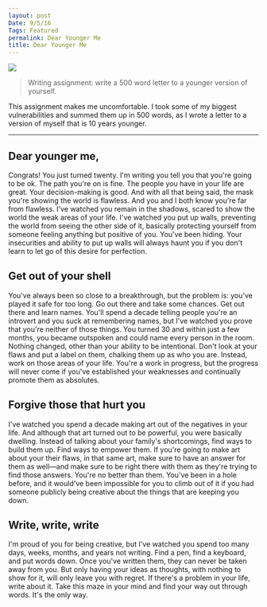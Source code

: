 ```yaml
---
layout: post
Date: 9/5/16
Tags: Featured
permalink: Dear Younger Me
title: Dear Younger Me
---
```


![][image-1]

> Writing assignment: write a 500 word letter to a younger version of yourself.

This assignment makes me uncomfortable. I took some of my biggest vulnerabilities and summed them up in 500 words, as I wrote a letter to a version of myself that is 10 years younger.

- - -

## Dear younger me,

Congrats! You just turned twenty. I'm writing you tell you that you're going to be ok. The path you're on is fine. The people you have in your life are great. Your decision-making is good. And with all that being said, the mask you're showing the world is flawless. And you and I both know you're far from flawless. I've watched you remain in the shadows, scared to show the world the weak areas of your life. I've watched you put up walls, preventing the world from seeing the other side of it, basically protecting yourself from someone feeling anything but positive of you. You've been hiding. Your insecurities and ability to put up walls will always haunt you if you don't learn to let go of this desire for perfection.

## Get out of your shell

You've always been so close to a breakthrough, but the problem is: you've played it safe for too long. Go out there and take some chances. Get out there and learn names. You'll spend a decade telling people you're an introvert and you suck at remembering names, but I've watched you prove that you're neither of those things. You turned 30 and within just a few months, you became outspoken and could name every person in the room. Nothing changed, other than your ability to be intentional. Don't look at your flaws and put a label on them, chalking them up as who you are. Instead, work on those areas of your life. You're a work in progress, but the progress will never come if you've established your weaknesses and continually promote them as absolutes.

## Forgive those that hurt you

I've watched you spend a decade making art out of the negatives in your life. And although that art turned out to be powerful, you were basically dwelling. Instead of talking about your family's shortcomings, find ways to build them up. Find ways to empower them. If you're going to make art about your their flaws, in that same art, make sure to have an answer for them as well—and make sure to be right there with them as they're trying to find those answers. You're no better than them. You've been in a hole before, and it would've been impossible for you to climb out of it if you had someone publicly being creative about the things that are keeping you down.

## Write, write, write

I'm proud of you for being creative, but I've watched you spend too many days, weeks, months, and years not writing. Find a pen, find a keyboard, and put words down. Once you've written them, they can never be taken away from you. But only having your ideas as thoughts, with nothing to show for it, will only leave you with regret. If there's a problem in your life, write about it. Take this maze in your mind and find your way out through words. It's the only way.

[image-1]:	https://dl.dropboxusercontent.com/s/gm5x0fjy1gqpsf5/FullSizeRender%20(18).jpg
